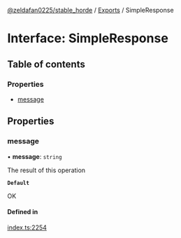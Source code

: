 [@zeldafan0225/stable_horde](../README.md) / [Exports](../modules.md) / SimpleResponse

# Interface: SimpleResponse

## Table of contents

### Properties

- [message](SimpleResponse.md#message)

## Properties

### message

• **message**: `string`

The result of this operation

**`Default`**

OK

#### Defined in

[index.ts:2254](https://github.com/ZeldaFan0225/stable_horde/blob/cc34adc/index.ts#L2254)
